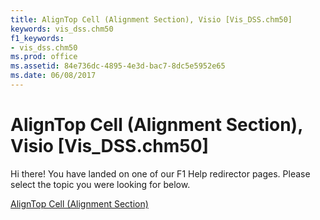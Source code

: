 ```yaml
---
title: AlignTop Cell (Alignment Section), Visio [Vis_DSS.chm50]
keywords: vis_dss.chm50
f1_keywords:
- vis_dss.chm50
ms.prod: office
ms.assetid: 84e736dc-4895-4e3d-bac7-8dc5e5952e65
ms.date: 06/08/2017
---
```



# AlignTop Cell (Alignment Section), Visio [Vis_DSS.chm50]

Hi there! You have landed on one of our F1 Help redirector pages. Please select the topic you were looking for below.

[AlignTop Cell (Alignment Section)](http://msdn.microsoft.com/library/56e0b544-8504-0fbb-5810-7cf94d775f7c%28Office.15%29.aspx)

